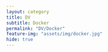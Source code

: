 ```yaml
---
layout: category
title: DV
subtitle: Docker
permalink: "DV/Docker"
feature-img: "assets/img/docker.jpg"
hide: true
---
```

